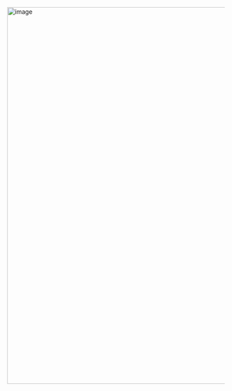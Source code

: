 <img width="1910" height="871" alt="image" src="https://github.com/user-attachments/assets/0bcd30d5-0354-4d08-8229-6d5ba3ae1c75" />
